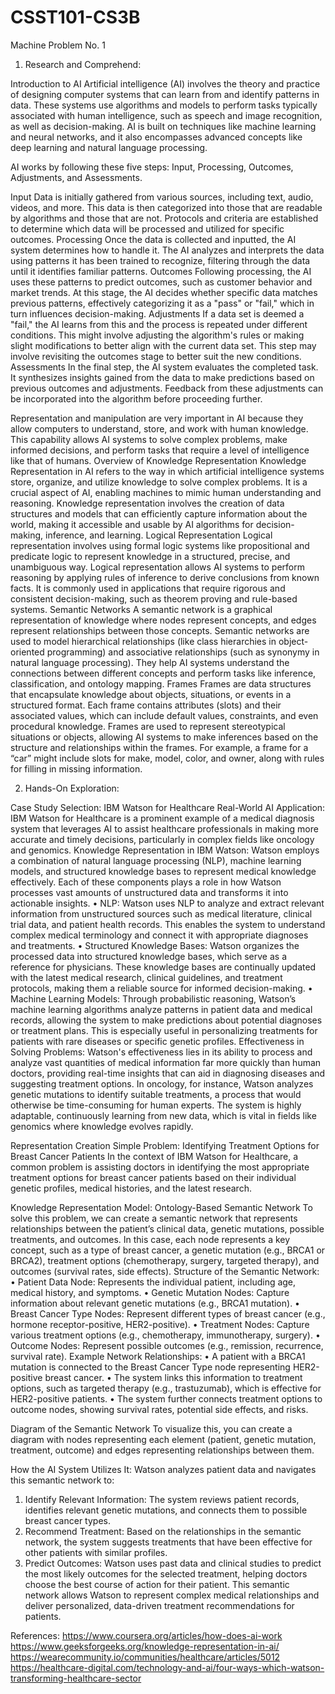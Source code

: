 # CSST101-CS3B

Machine Problem No. 1
1. Research and Comprehend:
   
Introduction to AI
Artificial intelligence (AI) involves the theory and practice of designing computer systems that can learn from and identify patterns in data. These systems use algorithms and models to perform tasks typically associated with human intelligence, such as speech and image recognition, as well as decision-making. AI is built on techniques like machine learning and neural networks, and it also encompasses advanced concepts like deep learning and natural language processing.

AI works by following these five steps:  Input, Processing, Outcomes, Adjustments, and Assessments.

Input
Data is initially gathered from various sources, including text, audio, videos, and more. This data is then categorized into those that are readable by algorithms and those that are not. Protocols and criteria are established to determine which data will be processed and utilized for specific outcomes.
Processing
Once the data is collected and inputted, the AI system determines how to handle it. The AI analyzes and interprets the data using patterns it has been trained to recognize, filtering through the data until it identifies familiar patterns.
Outcomes
Following processing, the AI uses these patterns to predict outcomes, such as customer behavior and market trends. At this stage, the AI decides whether specific data matches previous patterns, effectively categorizing it as a "pass" or "fail," which in turn influences decision-making.
Adjustments
If a data set is deemed a "fail," the AI learns from this and the process is repeated under different conditions. This might involve adjusting the algorithm's rules or making slight modifications to better align with the current data set. This step may involve revisiting the outcomes stage to better suit the new conditions.
Assessments
In the final step, the AI system evaluates the completed task. It synthesizes insights gained from the data to make predictions based on previous outcomes and adjustments. Feedback from these adjustments can be incorporated into the algorithm before proceeding further.

Representation and manipulation are very important in AI because they allow computers to understand, store, and work with human knowledge. This capability allows AI systems to solve complex problems, make informed decisions, and perform tasks that require a level of intelligence like that of humans.
Overview of Knowledge Representation
Knowledge Representation in AI refers to the way in which artificial intelligence systems store, organize, and utilize knowledge to solve complex problems. It is a crucial aspect of AI, enabling machines to mimic human understanding and reasoning. Knowledge representation involves the creation of data structures and models that can efficiently capture information about the world, making it accessible and usable by AI algorithms for decision-making, inference, and learning.
Logical Representation
Logical representation involves using formal logic systems like propositional and predicate logic to represent knowledge in a structured, precise, and unambiguous way.
Logical representation allows AI systems to perform reasoning by applying rules of inference to derive conclusions from known facts. It is commonly used in applications that require rigorous and consistent decision-making, such as theorem proving and rule-based systems.
Semantic Networks
A semantic network is a graphical representation of knowledge where nodes represent concepts, and edges represent relationships between those concepts.
Semantic networks are used to model hierarchical relationships (like class hierarchies in object-oriented programming) and associative relationships (such as synonymy in natural language processing). They help AI systems understand the connections between different concepts and perform tasks like inference, classification, and ontology mapping.
Frames
Frames are data structures that encapsulate knowledge about objects, situations, or events in a structured format. Each frame contains attributes (slots) and their associated values, which can include default values, constraints, and even procedural knowledge.
Frames are used to represent stereotypical situations or objects, allowing AI systems to make inferences based on the structure and relationships within the frames. For example, a frame for a “car” might include slots for make, model, color, and owner, along with rules for filling in missing information.

2. Hands-On Exploration:
   
Case Study Selection: IBM Watson for Healthcare
Real-World AI Application:
IBM Watson for Healthcare is a prominent example of a medical diagnosis system that leverages AI to assist healthcare professionals in making more accurate and timely decisions, particularly in complex fields like oncology and genomics.
Knowledge Representation in IBM Watson:
Watson employs a combination of natural language processing (NLP), machine learning models, and structured knowledge bases to represent medical knowledge effectively. Each of these components plays a role in how Watson processes vast amounts of unstructured data and transforms it into actionable insights.
•	NLP: Watson uses NLP to analyze and extract relevant information from unstructured sources such as medical literature, clinical trial data, and patient health records. This enables the system to understand complex medical terminology and connect it with appropriate diagnoses and treatments.
•	Structured Knowledge Bases: Watson organizes the processed data into structured knowledge bases, which serve as a reference for physicians. These knowledge bases are continually updated with the latest medical research, clinical guidelines, and treatment protocols, making them a reliable source for informed decision-making.
•	Machine Learning Models: Through probabilistic reasoning, Watson’s machine learning algorithms analyze patterns in patient data and medical records, allowing the system to make predictions about potential diagnoses or treatment plans. This is especially useful in personalizing treatments for patients with rare diseases or specific genetic profiles.
Effectiveness in Solving Problems:
Watson's effectiveness lies in its ability to process and analyze vast quantities of medical information far more quickly than human doctors, providing real-time insights that can aid in diagnosing diseases and suggesting treatment options. In oncology, for instance, Watson analyzes genetic mutations to identify suitable treatments, a process that would otherwise be time-consuming for human experts. The system is highly adaptable, continuously learning from new data, which is vital in fields like genomics where knowledge evolves rapidly.

Representation Creation
Simple Problem: Identifying Treatment Options for Breast Cancer Patients
In the context of IBM Watson for Healthcare, a common problem is assisting doctors in identifying the most appropriate treatment options for breast cancer patients based on their individual genetic profiles, medical histories, and the latest research.

Knowledge Representation Model: Ontology-Based Semantic Network
To solve this problem, we can create a semantic network that represents relationships between the patient’s clinical data, genetic mutations, possible treatments, and outcomes. In this case, each node represents a key concept, such as a type of breast cancer, a genetic mutation (e.g., BRCA1 or BRCA2), treatment options (chemotherapy, surgery, targeted therapy), and outcomes (survival rates, side effects).
Structure of the Semantic Network:
•	Patient Data Node: Represents the individual patient, including age, medical history, and symptoms.
•	Genetic Mutation Nodes: Capture information about relevant genetic mutations (e.g., BRCA1 mutation).
•	Breast Cancer Type Nodes: Represent different types of breast cancer (e.g., hormone receptor-positive, HER2-positive).
•	Treatment Nodes: Capture various treatment options (e.g., chemotherapy, immunotherapy, surgery).
•	Outcome Nodes: Represent possible outcomes (e.g., remission, recurrence, survival rate).
Example Network Relationships:
•	A patient with a BRCA1 mutation is connected to the Breast Cancer Type node representing HER2-positive breast cancer.
•	The system links this information to treatment options, such as targeted therapy (e.g., trastuzumab), which is effective for HER2-positive patients.
•	The system further connects treatment options to outcome nodes, showing survival rates, potential side effects, and risks.

Diagram of the Semantic Network
To visualize this, you can create a diagram with nodes representing each element (patient, genetic mutation, treatment, outcome) and edges representing relationships between them.












How the AI System Utilizes It:
Watson analyzes patient data and navigates this semantic network to:
1.	Identify Relevant Information: The system reviews patient records, identifies relevant genetic mutations, and connects them to possible breast cancer types.
2.	Recommend Treatment: Based on the relationships in the semantic network, the system suggests treatments that have been effective for other patients with similar profiles.
3.	Predict Outcomes: Watson uses past data and clinical studies to predict the most likely outcomes for the selected treatment, helping doctors choose the best course of action for their patient.
This semantic network allows Watson to represent complex medical relationships and deliver personalized, data-driven treatment recommendations for patients.





References: 
https://www.coursera.org/articles/how-does-ai-work
https://www.geeksforgeeks.org/knowledge-representation-in-ai/
https://wearecommunity.io/communities/healthcare/articles/5012
https://healthcare-digital.com/technology-and-ai/four-ways-which-watson-transforming-healthcare-sector

